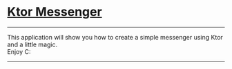 # [Ktor Messenger]()

---
This application will show you how to create a simple messenger using Ktor and a little magic.<br>Enjoy C:

---